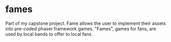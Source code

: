 # fames
Part of my capstone project. Fame allows the user to implement their assets into pre-coded phaser framework games. "Fames", games for fans, are used by local bands to offer to local fans.
